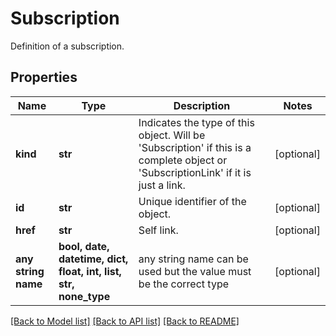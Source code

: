 # Subscription

Definition of a subscription.

## Properties
Name | Type | Description | Notes
------------ | ------------- | ------------- | -------------
**kind** | **str** | Indicates the type of this object. Will be &#39;Subscription&#39; if this is a complete object or &#39;SubscriptionLink&#39; if it is just a link. | [optional]
**id** | **str** | Unique identifier of the object. | [optional]
**href** | **str** | Self link. | [optional]
**any string name** | **bool, date, datetime, dict, float, int, list, str, none_type** | any string name can be used but the value must be the correct type | [optional]

[[Back to Model list]](../README.md#documentation-for-models) [[Back to API list]](../README.md#documentation-for-api-endpoints) [[Back to README]](../README.md)
